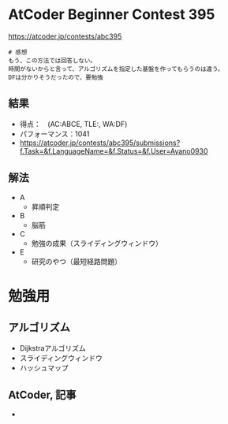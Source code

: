 # AtCoder Beginner Contest 395
https://atcoder.jp/contests/abc395

```
# 感想
もう、この方法では回答しない。
時間がないからと言って、アルゴリズムを指定した基盤を作ってもらうのは違う。
DFは分かりそうだったので、要勉強
```

## 結果
- 得点：　(AC:ABCE, TLE:, WA:DF)
- パフォーマンス：1041	
- https://atcoder.jp/contests/abc395/submissions?f.Task=&f.LanguageName=&f.Status=&f.User=Ayano0930

## 解法
- A
  - 昇順判定
- B
  - 脳筋
- C
  - 勉強の成果（スライディングウィンドウ）
- E
  - 研究のやつ（最短経路問題）

# 勉強用
## アルゴリズム
- Dijkstraアルゴリズム
- スライディングウィンドウ
- ハッシュマップ

## AtCoder, 記事
- 